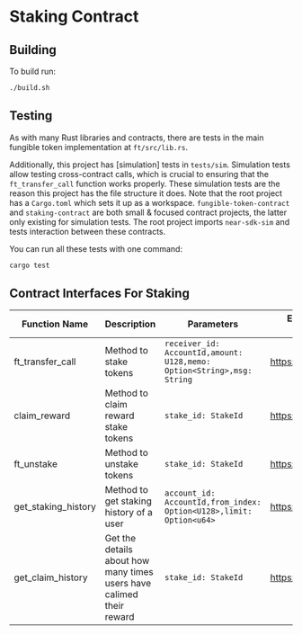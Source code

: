 # Staking Contract

## Building

To build run:

```bash
./build.sh
```

## Testing

As with many Rust libraries and contracts, there are tests in the main fungible token implementation at `ft/src/lib.rs`.

Additionally, this project has [simulation] tests in `tests/sim`. Simulation tests allow testing cross-contract calls, which is crucial to ensuring that the `ft_transfer_call` function works properly. These simulation tests are the reason this project has the file structure it does. Note that the root project has a `Cargo.toml` which sets it up as a workspace. `fungible-token-contract` and `staking-contract` are both small & focused contract projects, the latter only existing for simulation tests. The root project imports `near-sdk-sim` and tests interaction between these contracts.

You can run all these tests with one command:

```bash
cargo test
```

## Contract Interfaces For Staking

| Function Name  | Description | Parameters | Explorer Link / Response|
| ------------- | ------------- | ------------- | ------------- |
| ft_transfer_call | Method to stake tokens  | ```receiver_id: AccountId,amount: U128,memo: Option<String>,msg: String``` | https://bit.ly/3kTZ7ZN |
| claim_reward  | Method to claim reward stake tokens | ```stake_id: StakeId```  | https://bit.ly/3kUSvug| 
| ft_unstake  | Method to unstake tokens  | ```stake_id: StakeId```  | https://bit.ly/3sit5e7  | 
| get_staking_history  | Method to get staking history of a user  | ```account_id: AccountId,from_index: Option<U128>,limit: Option<u64>``` | https://bit.ly/3922hba | 
| get_claim_history  | Get the details about how many times users have calimed their reward  | ```stake_id: StakeId```  | https://bit.ly/3MYG1h5  |
